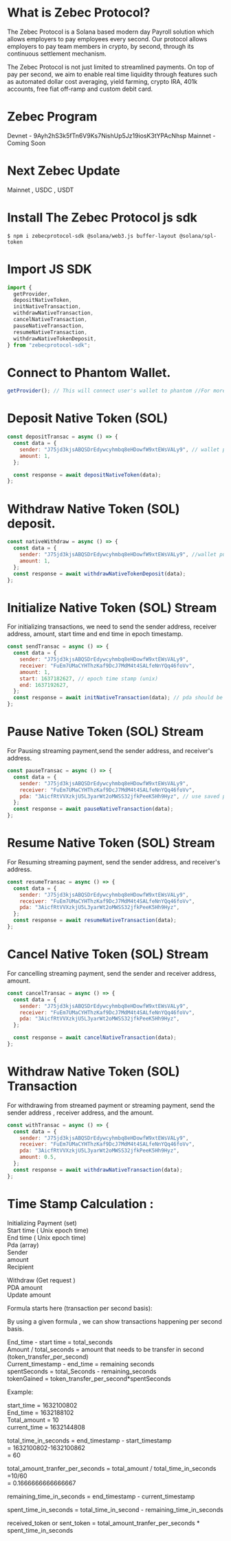# What is Zebec Protocol?

The Zebec Protocol is a Solana based modern day Payroll solution which allows employers to pay employees every second. Our protocol allows employers to pay team members in crypto, by second, through its continuous settlement mechanism.

The Zebec Protocol is not just limited to streamlined payments. On top of pay per second, we aim to enable real time liquidity through features such as automated dollar cost averaging, yield farming, crypto IRA, 401k accounts, free fiat off-ramp and custom debit card.

# Zebec Program

Devnet - 9Ayh2hS3k5fTn6V9Ks7NishUp5Jz19iosK3tYPAcNhsp
Mainnet - Coming Soon

# Next Zebec Update

Mainnet , USDC , USDT

# Install The Zebec Protocol js sdk

`$ npm i zebecprotocol-sdk @solana/web3.js buffer-layout @solana/spl-token`

# Import JS SDK

```javascript
import {
  getProvider,
  depositNativeToken,
  initNativeTransaction,
  withdrawNativeTransaction,
  cancelNativeTransaction,
  pauseNativeTransaction,
  resumeNativeTransaction,
  withdrawNativeTokenDeposit,
} from "zebecprotocol-sdk";
```

# Connect to Phantom Wallet.

```javascript
getProvider(); // This will connect user's wallet to phantom //For more info visit https://docs.phantom.app/
```

# Deposit Native Token (SOL)

```javascript
const depositTransac = async () => {
  const data = {
    sender: "J75jd3kjsABQSDrEdywcyhmbq8eHDowfW9xtEWsVALy9", // wallet public key
    amount: 1,
  };

  const response = await depositNativeToken(data);
};
```

# Withdraw Native Token (SOL) deposit.

```javascript
const nativeWithdraw = async () => {
  const data = {
    sender: "J75jd3kjsABQSDrEdywcyhmbq8eHDowfW9xtEWsVALy9", //wallet public key
    amount: 1,
  };
  const response = await withdrawNativeTokenDeposit(data);
};
```

# Initialize Native Token (SOL) Stream

For initializing transactions, we need to send the sender address, receiver address, amount, start time and end time in epoch timestamp.

```javascript
const sendTransac = async () => {
  const data = {
    sender: "J75jd3kjsABQSDrEdywcyhmbq8eHDowfW9xtEWsVALy9",
    receiver: "FuEm7UMaCYHThzKaf9DcJ7MdM4t4SALfeNnYQq46foVv",
    amount: 1,
    start: 1637182627, // epoch time stamp (unix)
    end: 1637192627,
  };
  const response = await initNativeTransaction(data); // pda should be saved.
};
```

# Pause Native Token (SOL) Stream

For Pausing streaming payment,send the sender address, and receiver's address.

```javascript
const pauseTransac = async () => {
  const data = {
    sender: "J75jd3kjsABQSDrEdywcyhmbq8eHDowfW9xtEWsVALy9",
    receiver: "FuEm7UMaCYHThzKaf9DcJ7MdM4t4SALfeNnYQq46foVv",
    pda: "3AicfRtVVXzkjU5L3yarWt2oMWSS32jfkPeeK5Hh9Hyz", // use saved pda returned from initNativeTransaction()
  };
  const response = await pauseNativeTransaction(data);
};
```

# Resume Native Token (SOL) Stream

For Resuming streaming payment, send the sender address, and receiver's address.

```javascript
const resumeTransac = async () => {
  const data = {
    sender: "J75jd3kjsABQSDrEdywcyhmbq8eHDowfW9xtEWsVALy9",
    receiver: "FuEm7UMaCYHThzKaf9DcJ7MdM4t4SALfeNnYQq46foVv",
    pda: "3AicfRtVVXzkjU5L3yarWt2oMWSS32jfkPeeK5Hh9Hyz",
  };
  const response = await resumeNativeTransaction(data);
};
```

# Cancel Native Token (SOL) Stream

For cancelling streaming payment, send the sender and receiver address, amount.

```javascript
const cancelTransac = async () => {
  const data = {
    sender: "J75jd3kjsABQSDrEdywcyhmbq8eHDowfW9xtEWsVALy9",
    receiver: "FuEm7UMaCYHThzKaf9DcJ7MdM4t4SALfeNnYQq46foVv",
    pda: "3AicfRtVVXzkjU5L3yarWt2oMWSS32jfkPeeK5Hh9Hyz",
  };

  const response = await cancelNativeTransaction(data);
};
```

# Withdraw Native Token (SOL) Transaction

For withdrawing from streamed payment or streaming payment, send the sender address , receiver address, and the amount.

```javascript
const withTransac = async () => {
  const data = {
    sender: "J75jd3kjsABQSDrEdywcyhmbq8eHDowfW9xtEWsVALy9",
    receiver: "FuEm7UMaCYHThzKaf9DcJ7MdM4t4SALfeNnYQq46foVv",
    pda: "3AicfRtVVXzkjU5L3yarWt2oMWSS32jfkPeeK5Hh9Hyz",
    amount: 0.5,
  };
  const response = await withdrawNativeTransaction(data);
};
```

# Time Stamp Calculation :

Initializing Payment (set) <br/>
Start time ( Unix epoch time) <br/>
End time ( Unix epoch time) <br/>
Pda (array) <br/>
Sender <br/>
amount <br/>
Recipient <br/>

Withdraw (Get request ) <br/>
PDA amount  <br/>
Update amount <br/>

Formula starts here (transaction per second basis):<br/>

By using a given formula , we can show transactions happening per second basis.<br/>


End_time - start time = total_seconds <br/>
Amount / total_seconds = amount that needs to be transfer in second (token_transfer_per_second) <br/>
Current_timestamp - end_time = remaining seconds  <br/>
spentSeconds = total_Seconds - remaining_seconds <br/>
tokenGained = token_transfer_per_second*spentSeconds <br/>

Example: <br/>

start_time = 1632100802 <br/>
End_time = 1632188102 <br/>
Total_amount = 10 <br/>
current_time = 1632144808 <br/>
 
total_time_in_seconds = end_timestamp - start_timestamp <br/>
= 1632100802-1632100862 <br/>
= 60 <br/>

total_amount_tranfer_per_seconds =  total_amount / total_time_in_seconds <br/>
=10/60 <br/>
= 0.1666666666666667 <br/>

remaining_time_in_seconds = end_timestamp - current_timestamp <br/>

spent_time_in_seconds = total_time_in_second - remaining_time_in_seconds <br/>

received_token  or sent_token = total_amount_tranfer_per_seconds * spent_time_in_seconds <br/>

